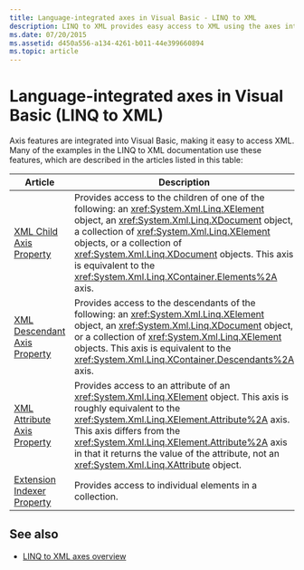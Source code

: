 ```yaml
---
title: Language-integrated axes in Visual Basic - LINQ to XML
description: LINQ to XML provides easy access to XML using the axes integrated into Visual Basic
ms.date: 07/20/2015
ms.assetid: d450a556-a134-4261-b011-44e399660894
ms.topic: article
---
```


# Language-integrated axes in Visual Basic (LINQ to XML)

Axis features are integrated into Visual Basic, making it easy to access XML. Many of the examples in the LINQ to XML documentation use these features, which are described in the articles listed in this table:

|Article|Description|
|-----------|-----------------|
|[XML Child Axis Property](../../visual-basic/language-reference/xml-axis/xml-child-axis-property.md)|Provides access to the children of one of the following: an <xref:System.Xml.Linq.XElement> object, an <xref:System.Xml.Linq.XDocument> object, a collection of <xref:System.Xml.Linq.XElement> objects, or a collection of <xref:System.Xml.Linq.XDocument> objects. This axis is equivalent to the <xref:System.Xml.Linq.XContainer.Elements%2A> axis.|
|[XML Descendant Axis Property](../../visual-basic/language-reference/xml-axis/xml-descendant-axis-property.md)|Provides access to the descendants of the following: an <xref:System.Xml.Linq.XElement> object, an <xref:System.Xml.Linq.XDocument> object, or a collection of <xref:System.Xml.Linq.XElement> objects. This axis is equivalent to the <xref:System.Xml.Linq.XContainer.Descendants%2A> axis.|
|[XML Attribute Axis Property](../../visual-basic/language-reference/xml-axis/xml-attribute-axis-property.md)|Provides access to an attribute of an <xref:System.Xml.Linq.XElement> object. This axis is roughly equivalent to the <xref:System.Xml.Linq.XElement.Attribute%2A> axis. This axis differs from the <xref:System.Xml.Linq.XElement.Attribute%2A> axis in that it returns the value of the attribute, not an <xref:System.Xml.Linq.XAttribute> object.|
|[Extension Indexer Property](../../visual-basic/language-reference/xml-axis/extension-indexer-property.md)|Provides access to individual elements in a collection.|

## See also

- [LINQ to XML axes overview](linq-xml-axes-overview.md)
